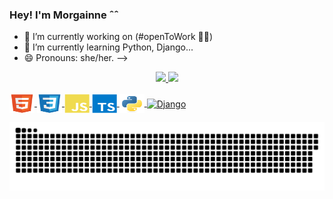 ### Hey! I'm Morgainne ˆˆ

- 🔭 I’m currently working on (#openToWork 🤭🙃)
- 🌱 I’m currently learning Python, Django...
- 😄 Pronouns: she/her.
-->

<div align="center">
  <a href="https://github.com/morgainneqwerty">
  <img height="180em" src="https://github-readme-stats.vercel.app/api?username=morgainneqwerty&show_icons=true&theme=tokyonight&include_all_commits=true&count_private=true"/>
  <img height="180em" src="https://github-readme-stats.vercel.app/api/top-langs/?username=morgainneqwerty&layout=compact&langs_count=7&theme=tokyonight"/>
  
</div>
  
<div style="display: inline_block"><br>
  <img align="center" alt="HTML" height="30" width="40" src="https://raw.githubusercontent.com/devicons/devicon/master/icons/html5/html5-original.svg">
  <img align="center" alt="CSS" height="30" width="40" src="https://raw.githubusercontent.com/devicons/devicon/master/icons/css3/css3-original.svg">
  <img align="center" alt="Js" height="30" width="40" src="https://raw.githubusercontent.com/devicons/devicon/master/icons/javascript/javascript-plain.svg">
  <img align="center" alt="Ts" height="30" width="40" src="https://raw.githubusercontent.com/devicons/devicon/master/icons/typescript/typescript-plain.svg">
  <img align="center" alt="Python" height="30" width="40" src="https://raw.githubusercontent.com/devicons/devicon/master/icons/python/python-original.svg">
  <img align="center" alt="Django" height="30" width="40" src="https://cdn.jsdelivr.net/gh/devicons/devicon/icons/django/django-plain.svg" />
  
          
          
          
  
  
  ![Snake animation](https://github.com/MorgainneQwerty/morgainneqwerty/blob/output/github-contribution-grid-snake.svg)
  
</div>
